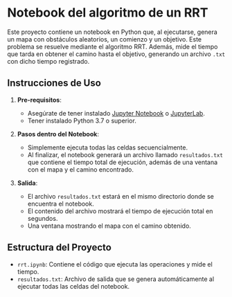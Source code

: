 # Notebook del algoritmo de un RRT

Este proyecto contiene un notebook en Python que, al ejecutarse, genera un mapa con obstáculos aleatorios, un comienzo y un objetivo. Este problema se resuelve mediante el algoritmo RRT. Además, mide el tiempo que tarda en obtener el camino hasta el objetivo, generando un archivo `.txt` con dicho tiempo registrado.

## Instrucciones de Uso

1. **Pre-requisitos**:
   - Asegúrate de tener instalado [Jupyter Notebook](https://jupyter.org/) o [JupyterLab](https://jupyter.org/install).
   - Tener instalado Python 3.7 o superior.

3. **Pasos dentro del Notebook**:
   - Simplemente ejecuta todas las celdas secuencialmente. 
   - Al finalizar, el notebook generará un archivo llamado `resultados.txt` que contiene el tiempo total de ejecución, además de una ventana con el mapa y el camino encontrado.

4. **Salida**:
   - El archivo `resultados.txt` estará en el mismo directorio donde se encuentra el notebook.
   - El contenido del archivo mostrará el tiempo de ejecución total en segundos.
   - Una ventana mostrando el mapa con el camino obtenido.

## Estructura del Proyecto

- `rrt.ipynb`: Contiene el código que ejecuta las operaciones y mide el tiempo.
- `resultados.txt`: Archivo de salida que se genera automáticamente al ejecutar todas las celdas del notebook.



